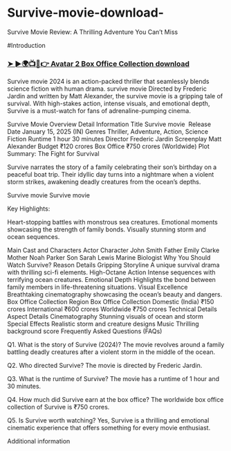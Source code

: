 # Survive-movie-download-
Survive Movie Review: A Thrilling Adventure You Can’t Miss


#Introduction
<h3><a href="https://filmyzilla1.store/avatar-2-box-office-collection/">➤ ►🌍📺📱👉 Avatar 2 Box Office Collection download</a></h3>
Survive movie 2024 is an action-packed thriller that seamlessly blends science fiction with human drama. survive movie Directed by Frederic Jardin and written by Matt Alexander, the survive movie is a gripping tale of survival. With high-stakes action, intense visuals, and emotional depth, Survive is a must-watch for fans of adrenaline-pumping cinema.

Survive Movie Overview
Detail	Information
Title	Survive movie 
Release Date	January 15, 2025 (IN)
Genres	Thriller, Adventure, Action, Science Fiction
Runtime	1 hour 30 minutes
Director	Frederic Jardin
Screenplay	Matt Alexander
Budget	₹120 crores
Box Office	₹750 crores (Worldwide)
Plot Summary: The Fight for Survival

Survive narrates the story of a family celebrating their son’s birthday on a peaceful boat trip. Their idyllic day turns into a nightmare when a violent storm strikes, awakening deadly creatures from the ocean’s depths.

Survive movie
Survive movie

Key Highlights:

Heart-stopping battles with monstrous sea creatures.
Emotional moments showcasing the strength of family bonds.
Visually stunning storm and ocean sequences.










Main Cast and Characters
Actor	Character
John Smith	Father
Emily Clarke	Mother
Noah Parker	Son
Sarah Lewis	Marine Biologist
Why You Should Watch Survive?
Reason	Details
Gripping Storyline	A unique survival drama with thrilling sci-fi elements.
High-Octane Action	Intense sequences with terrifying ocean creatures.
Emotional Depth	Highlights the bond between family members in life-threatening situations.
Visual Excellence	Breathtaking cinematography showcasing the ocean’s beauty and dangers.
Box Office Collection
Region	Box Office Collection
Domestic (India)	₹150 crores
International	₹600 crores
Worldwide	₹750 crores
Technical Details
Aspect	Details
Cinematography	Stunning visuals of ocean and storm
Special Effects	Realistic storm and creature designs
Music	Thrilling background score
Frequently Asked Questions (FAQs)

Q1. What is the story of Survive (2024)?
The movie revolves around a family battling deadly creatures after a violent storm in the middle of the ocean.

Q2. Who directed Survive?
The movie is directed by Frederic Jardin.

Q3. What is the runtime of Survive?
The movie has a runtime of 1 hour and 30 minutes.

Q4. How much did Survive earn at the box office?
The worldwide box office collection of Survive is ₹750 crores.

Q5. Is Survive worth watching?
Yes, Survive is a thrilling and emotional cinematic experience that offers something for every movie enthusiast.

Additional information 
